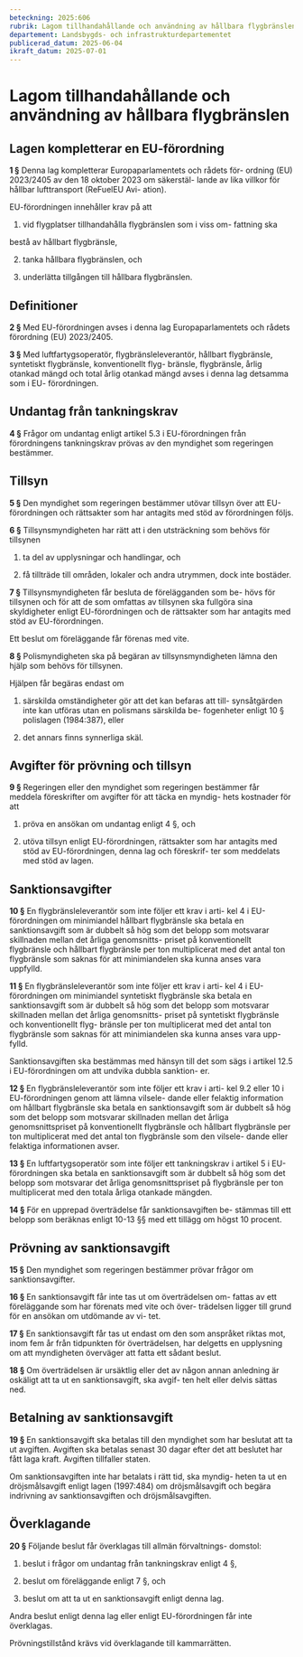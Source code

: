 ```yaml
---
beteckning: 2025:606
rubrik: Lagom tillhandahållande och användning av hållbara flygbränslen
departement: Landsbygds- och infrastrukturdepartementet
publicerad_datum: 2025-06-04
ikraft_datum: 2025-07-01
---
```


# Lagom tillhandahållande och användning av hållbara flygbränslen

## Lagen kompletterar en EU-förordning

**1 §** Denna lag kompletterar Europaparlamentets och rådets för- ordning (EU) 2023/2405 av den 18 oktober 2023 om säkerstäl- lande av lika villkor för hållbar lufttransport (ReFuelEU Avi- ation).

EU-förordningen innehåller krav på att

1. vid flygplatser tillhandahålla flygbränslen som i viss om- fattning ska

bestå av hållbart flygbränsle,

2. tanka hållbara flygbränslen, och

3. underlätta tillgången till hållbara flygbränslen.

## Definitioner

**2 §** Med EU-förordningen avses i denna lag Europaparlamentets och rådets förordning (EU) 2023/2405.

**3 §** Med luftfartygsoperatör, flygbränsleleverantör, hållbart flygbränsle, syntetiskt flygbränsle, konventionellt flyg- bränsle, flygbränsle, årlig otankad mängd och total årlig otankad mängd avses i denna lag detsamma som i EU- förordningen.

## Undantag från tankningskrav

**4 §** Frågor om undantag enligt artikel 5.3 i EU-förordningen från förordningens tankningskrav prövas av den myndighet som regeringen bestämmer.

## Tillsyn

**5 §** Den myndighet som regeringen bestämmer utövar tillsyn över att EU-förordningen och rättsakter som har antagits med stöd av förordningen följs.

**6 §** Tillsynsmyndigheten har rätt att i den utsträckning som behövs för tillsynen

1. ta del av upplysningar och handlingar, och

2. få tillträde till områden, lokaler och andra utrymmen, dock inte bostäder.

**7 §** Tillsynsmyndigheten får besluta de förelägganden som be- hövs för tillsynen och för att de som omfattas av tillsynen ska fullgöra sina skyldigheter enligt EU-förordningen och de rättsakter som har antagits med stöd av EU-förordningen.

Ett beslut om föreläggande får förenas med vite.

**8 §** Polismyndigheten ska på begäran av tillsynsmyndigheten lämna den hjälp som behövs för tillsynen.

Hjälpen får begäras endast om

1. särskilda omständigheter gör att det kan befaras att till- synsåtgärden inte kan utföras utan en polismans särskilda be- fogenheter enligt 10 § polislagen (1984:387), eller

2. det annars finns synnerliga skäl.

## Avgifter för prövning och tillsyn

**9 §** Regeringen eller den myndighet som regeringen bestämmer får meddela föreskrifter om avgifter för att täcka en myndig- hets kostnader för att

1. pröva en ansökan om undantag enligt 4 §, och

2. utöva tillsyn enligt EU-förordningen, rättsakter som har antagits med stöd av EU-förordningen, denna lag och föreskrif- ter som meddelats med stöd av lagen.

## Sanktionsavgifter

**10 §** En flygbränsleleverantör som inte följer ett krav i arti- kel 4 i EU-förordningen om minimiandel hållbart flygbränsle ska betala en sanktionsavgift som är dubbelt så hög som det belopp som motsvarar skillnaden mellan det årliga genomsnitts- priset på konventionellt flygbränsle och hållbart flygbränsle per ton multiplicerat med det antal ton flygbränsle som saknas för att minimiandelen ska kunna anses vara uppfylld.

**11 §** En flygbränsleleverantör som inte följer ett krav i arti- kel 4 i EU-förordningen om minimiandel syntetiskt flygbränsle ska betala en sanktionsavgift som är dubbelt så hög som det belopp som motsvarar skillnaden mellan det årliga genomsnitts- priset på syntetiskt flygbränsle och konventionellt flyg- bränsle per ton multiplicerat med det antal ton flygbränsle som saknas för att minimiandelen ska kunna anses vara upp- fylld.

Sanktionsavgiften ska bestämmas med hänsyn till det som sägs i artikel 12.5 i EU-förordningen om att undvika dubbla sanktion- er.

**12 §** En flygbränsleleverantör som inte följer ett krav i arti- kel 9.2 eller 10 i EU-förordningen genom att lämna vilsele- dande eller felaktig information om hållbart flygbränsle ska betala en sanktionsavgift som är dubbelt så hög som det belopp som motsvarar skillnaden mellan det årliga genomsnittspriset på konventionellt flygbränsle och hållbart flygbränsle per ton multiplicerat med det antal ton flygbränsle som den vilsele- dande eller felaktiga informationen avser.

**13 §** En luftfartygsoperatör som inte följer ett tankningskrav i artikel 5 i EU-förordningen ska betala en sanktionsavgift som är dubbelt så hög som det belopp som motsvarar det årliga genomsnittspriset på flygbränsle per ton multiplicerat med den totala årliga otankade mängden.

**14 §** För en upprepad överträdelse får sanktionsavgiften be- stämmas till ett belopp som beräknas enligt 10-13 §§ med ett tillägg om högst 10 procent.

## Prövning av sanktionsavgift

**15 §** Den myndighet som regeringen bestämmer prövar frågor om sanktionsavgifter.

**16 §** En sanktionsavgift får inte tas ut om överträdelsen om- fattas av ett föreläggande som har förenats med vite och över- trädelsen ligger till grund för en ansökan om utdömande av vi- tet.

**17 §** En sanktionsavgift får tas ut endast om den som anspråket riktas mot, inom fem år från tidpunkten för överträdelsen, har delgetts en upplysning om att myndigheten överväger att fatta ett sådant beslut.

**18 §** Om överträdelsen är ursäktlig eller det av någon annan anledning är oskäligt att ta ut en sanktionsavgift, ska avgif- ten helt eller delvis sättas ned.

## Betalning av sanktionsavgift

**19 §** En sanktionsavgift ska betalas till den myndighet som har beslutat att ta ut avgiften. Avgiften ska betalas senast 30 dagar efter det att beslutet har fått laga kraft. Avgiften tillfaller staten.

Om sanktionsavgiften inte har betalats i rätt tid, ska myndig- heten ta ut en dröjsmålsavgift enligt lagen (1997:484) om dröjsmålsavgift och begära indrivning av sanktionsavgiften och dröjsmålsavgiften.

## Överklagande

**20 §** Följande beslut får överklagas till allmän förvaltnings- domstol:

1. beslut i frågor om undantag från tankningskrav enligt 4 §,

2. beslut om föreläggande enligt 7 §, och

3. beslut om att ta ut en sanktionsavgift enligt denna lag.

Andra beslut enligt denna lag eller enligt EU-förordningen får inte överklagas.

Prövningstillstånd krävs vid överklagande till kammarrätten.